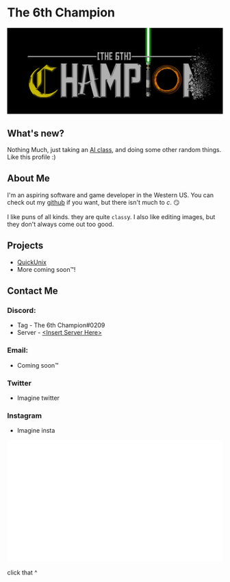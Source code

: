 # <a name="top"></a>The 6th Champion
![The 6th Champion banner](T6c-black-dispersed.png)
## What's new?

Nothing Much, just taking an [AI class](https://cs50.harvard.edu/ai/2020/), and doing some other random things. Like this profile :)

## About Me

I'm an aspiring software and game developer in the Western US. You can check out my [github](https://github.com/The-6th-Champion) if you want, but there isn't much to *c*. 😏
<br><br>
I like puns of all kinds. they are quite `class`y. I also like editing images, but they don't always come out too good.

## Projects
- [QuickUnix](https://github.com/The-6th-Champion/unix-quick-stamper)
- More coming soon™️!

## Contact Me

### Discord:
* Tag - The 6th Champion#0209
* Server - [\<Insert Server Here\>](https://discord.gg/emZ4j4hS23)

### Email:
* Coming soon™️

### Twitter
* Imagine twitter

### Instagram
* Imagine insta



<a href="#top"><img src="clickx3.png"></img></a><br><p>click that ^</p>
